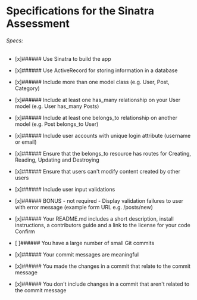 # Specifications for the Sinatra Assessment
###### Specs:

- [x]###### Use Sinatra to build the app
- [x]###### Use ActiveRecord for storing information in a database
- [x]###### Include more than one model class (e.g. User, Post, Category)
- [x]###### Include at least one has_many relationship on your User model (e.g. User has_many Posts)
- [x]###### Include at least one belongs_to relationship on another model (e.g. Post belongs_to User)
- [x]###### Include user accounts with unique login attribute (username or email)
- [x]###### Ensure that the belongs_to resource has routes for Creating, Reading, Updating and Destroying
- [x]###### Ensure that users can't modify content created by other users
- [x]###### Include user input validations
- [x]###### BONUS - not required - Display validation failures to user with error message (example form URL e.g. /posts/new)
- [x]###### Your README.md includes a short description, install instructions, a contributors guide and a link to the license for your code
Confirm

- [ ]###### You have a large number of small Git commits
- [x]###### Your commit messages are meaningful
- [x]###### You made the changes in a commit that relate to the commit message
- [x]###### You don't include changes in a commit that aren't related to the commit message
